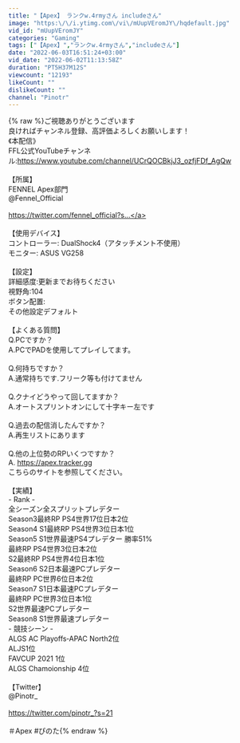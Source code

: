 ```yaml
---
title: "【Apex】 ランクw.4rmyさん includeさん"
image: "https:\/\/i.ytimg.com\/vi\/mUupVEromJY\/hqdefault.jpg"
vid_id: "mUupVEromJY"
categories: "Gaming"
tags: ["【Apex】","ランクw.4rmyさん","includeさん"]
date: "2022-06-03T16:51:24+03:00"
vid_date: "2022-06-02T11:13:58Z"
duration: "PT5H37M12S"
viewcount: "12193"
likeCount: ""
dislikeCount: ""
channel: "Pinotr"
---
```

{% raw %}ご視聴ありがとうございます<br />良ければチャンネル登録、高評価よろしくお願いします！<br />《本配信》<br />FFL公式YouTubeチャンネル:<a rel="nofollow" target="blank" href="https://www.youtube.com/channel/UCrQOCBkjJ3_ozfjFDf_AgQw">https://www.youtube.com/channel/UCrQOCBkjJ3_ozfjFDf_AgQw</a><br /><br />【所属】<br />FENNEL Apex部門 <br />@Fennel_Official<br /><br /><a rel="nofollow" target="blank" href="https://twitter.com/fennel_official?s...">https://twitter.com/fennel_official?s...</a><br /><br />【使用デバイス】<br />コントローラー: DualShock4（アタッチメント不使用）<br />モニター: ASUS VG258<br /><br />【設定】<br />詳細感度:更新までお待ちください<br />視野角:104<br />ボタン配置:<br />その他設定デフォルト<br /><br />【よくある質問】<br />Q.PCですか？<br />A.PCでPADを使用してプレイしてます。<br /><br />Q.何持ちですか？<br />A.通常持ちです.フリーク等も付けてません<br /><br />Q.クナイどうやって回してますか？<br />A.オートスプリントオンにして十字キー左です<br /><br />Q.過去の配信消したんですか？<br />A.再生リストにあります<br /><br />Q.他の上位勢のRPいくつですか？<br />A. <a rel="nofollow" target="blank" href="https://apex.tracker.gg">https://apex.tracker.gg</a><br />こちらのサイトを参照してください。<br /><br />【実績】<br />- Rank -<br />全シーズン全スプリットプレデター<br />Season3最終RP PS4世界17位日本2位<br />Season4 S1最終RP PS4世界3位日本1位<br />Season5 S1世界最速PS4プレデター 勝率51%<br />                     最終RP PS4世界3位日本2位<br />                S2最終RP PS4世界4位日本1位<br />Season6 S2日本最速PCプレデター<br />                     最終RP PC世界6位日本2位<br />Season7 S1日本最速PCプレデター<br />                     最終RP PC世界3位日本1位<br />                S2世界最速PCプレデター<br />Season8 S1世界最速プレデター<br />- 競技シーン -<br />ALGS AC Playoffs‐APAC North2位<br />ALJS1位<br />FAVCUP 2021 1位<br />ALGS Chamoionship 4位<br /><br />【Twitter】<br />@Pinotr_<br /><br /><a rel="nofollow" target="blank" href="https://twitter.com/pinotr_?s=21">https://twitter.com/pinotr_?s=21</a><br /><br />＃Apex  #ぴのた{% endraw %}
